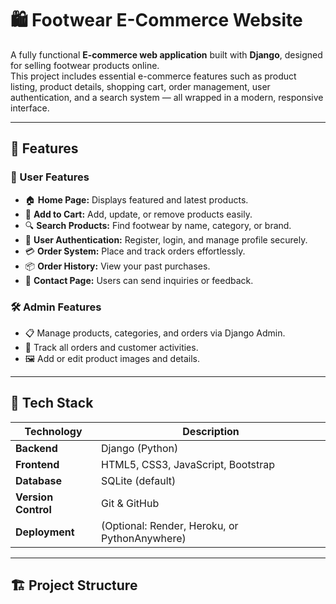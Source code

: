 # 🛍️ Footwear E-Commerce Website

A fully functional **E-commerce web application** built with **Django**, designed for selling footwear products online.  
This project includes essential e-commerce features such as product listing, product details, shopping cart, order management, user authentication, and a search system — all wrapped in a modern, responsive interface.

---

## 🚀 Features

### 👟 User Features
- 🏠 **Home Page:** Displays featured and latest products.
- 🛒 **Add to Cart:** Add, update, or remove products easily.
- 🔍 **Search Products:** Find footwear by name, category, or brand.
- 👤 **User Authentication:** Register, login, and manage profile securely.
- 💳 **Order System:** Place and track orders effortlessly.
- 📦 **Order History:** View your past purchases.
- 💬 **Contact Page:** Users can send inquiries or feedback.

### 🛠️ Admin Features
- 📋 Manage products, categories, and orders via Django Admin.
- 🧾 Track all orders and customer activities.
- 🖼️ Add or edit product images and details.

---

## 🧰 Tech Stack

| Technology | Description |
|-------------|-------------|
| **Backend** | Django (Python) |
| **Frontend** | HTML5, CSS3, JavaScript, Bootstrap |
| **Database** | SQLite (default) |
| **Version Control** | Git & GitHub |
| **Deployment** | (Optional: Render, Heroku, or PythonAnywhere) |

---

## 🏗️ Project Structure

